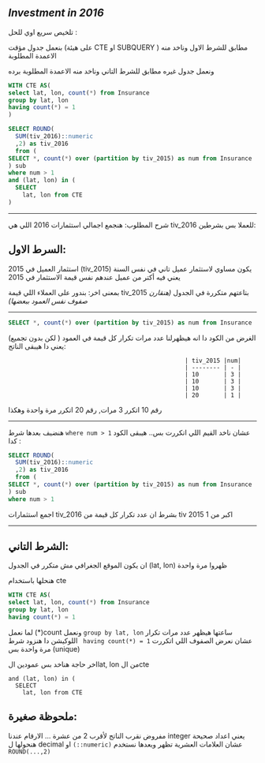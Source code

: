 ## _Investment in 2016_

تلخيص سريع اوي للحل : 

بنعمل جدول مؤقت (على هيئة CTE او SUBQUERY ) مطابق للشرط الاول وناخد منه الاعمدة المطلوبة

ونعمل جدول غيره مطابق للشرط التاني وناخد منه الاعمدة المطلوبة برده 
```sql
WITH CTE AS(
select lat, lon, count(*) from Insurance 
group by lat, lon 
having count(*) = 1
)

SELECT ROUND(
  SUM(tiv_2016)::numeric
  ,2) as tiv_2016 
  from (
SELECT *, count(*) over (partition by tiv_2015) as num from Insurance
) sub
where num > 1
and (lat, lon) in (
  SELECT 
    lat, lon from CTE
)
```
---
شرح المطلوب: هنجمع اجمالي استثمارات 2016  اللي هي tiv_2016 للعملا بس بشرطين:

## السرط الاول:
استثمار العميل في 2015 (tiv_2015) يكون مساوي لاستثمار عميل تاني في نفس السنة
يعني فيه أكتر من عميل عندهم نفس قيمة الاستثمار في 2015

بمعنى اخر: بندور على العملاء اللي قيمة tiv_2015 بتاعتهم متكررة في الجدول
*(هنقارن صفوف نفس العمود ببعضها)*

---
```sql
SELECT *, count(*) over (partition by tiv_2015) as num from Insurance
```
الغرض من الكود دا انه هيظهرلنا عدد مرات تكرار كل قيمة في العمود ( لكن بدون تجميع) 
يعني دا هيبقى الناتج: 

                                                      | tiv_2015 |num|
                                                      | -------- | - |
                                                      | 10       | 3 |
                                                      | 10       | 3 |
                                                      | 10       | 3 |
                                                      | 20       | 1 |

رقم 10 اتكرر 3 مرات, رقم 20 اتكرر مرة واحدة وهكذا 

---
هنضيف بعدها شرط ```where num > 1``` عشان ناخد القيم اللي اتكررت بس..
هيبقى الكود كدا :
```SQL
SELECT ROUND(
  SUM(tiv_2016)::numeric
  ,2) as tiv_2016 
  from (
SELECT *, count(*) over (partition by tiv_2015) as num from Insurance
) sub
where num > 1
```
اجمع استثمارات tiv_2016 بشرط ان عدد تكرار كل قيمة من tiv 2015 اكبر من 1 

---

## الشرط التاني:
ان يكون الموقع الجغرافي مش متكرر في الجدول (lat, lon) ظهروا مرة واحدة 

هنحلها باستخدام cte 
```sql
WITH CTE AS(
select lat, lon, count(*) from Insurance 
group by lat, lon 
having count(*) = 1
```
لما نعمل (*)count ونعمل ```group by lat, lon``` ساعتها هيظهر عدد مرات تكرار اللوكيشن دا 
هنزود شرط ``` having count(*) = 1``` عشان نعرض الصفوف اللي اتكررت مرة واحدة بس (unique) 

اخر حاجة هناخد بس عمودين الlat, lon من الcte 
```
and (lat, lon) in (
  SELECT 
    lat, lon from CTE
```



## ملحوظة صغيرة:
مفروض نقرب الناتج لأقرب 2 من عشرة ... الارقام عندنا integer يعني اعداد صحيحة 
هنحولها ل decimal او ```(::numeric)``` عشان العلامات العشرية تظهر وبعدها نستخدم ```ROUND(...,2)```
